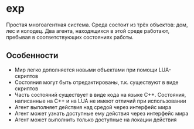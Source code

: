 exp
===
Простая многоагентная система.
Среда состоит из трёх объектов: дом, лес и колодец. Два агента, находящихся в этой среде работают, пребывая в соответствующих состояниях работы.

Особенности
-----------
- Мир легко дополняется новыми объектами при помощи LUA-скриптов
- Состояния могут быть отредактированы, т.к. существуют в виде скриптов
- Часть состояний существует в виде кода на языке C++. Состояния, написанные на C++ и на LUA не имеют отличий при использовании
- Агент выполняет действия над средой через интерфейс мира
- Агент может узнать доступные ему действия через интерфейс мира
- Агент может выполнить только доступные на локации действия